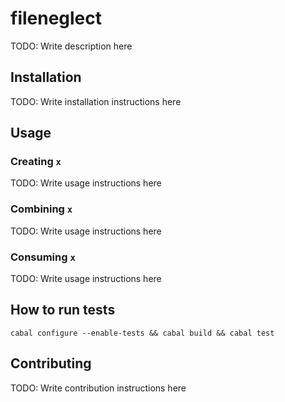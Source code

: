 # fileneglect

TODO: Write description here

## Installation

TODO: Write installation instructions here

## Usage

### Creating `x`

TODO: Write usage instructions here

### Combining `x`

TODO: Write usage instructions here

### Consuming `x`

TODO: Write usage instructions here

## How to run tests

```
cabal configure --enable-tests && cabal build && cabal test
```

## Contributing

TODO: Write contribution instructions here
